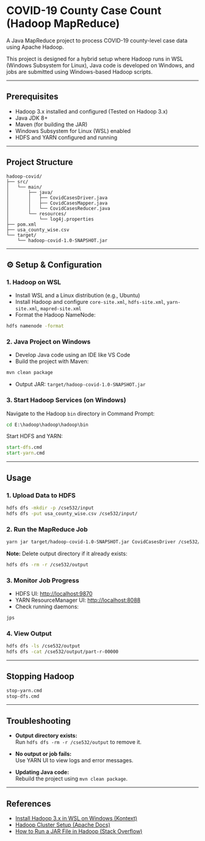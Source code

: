 # COVID-19 County Case Count (Hadoop MapReduce)

A Java MapReduce project to process COVID-19 county-level case data using Apache Hadoop.

This project is designed for a hybrid setup where Hadoop runs in WSL (Windows Subsystem for Linux), Java code is developed on Windows, and jobs are submitted using Windows-based Hadoop scripts.

---

##  Prerequisites

- Hadoop 3.x installed and configured (Tested on Hadoop 3.x)
- Java JDK 8+
- Maven (for building the JAR)
- Windows Subsystem for Linux (WSL) enabled
- HDFS and YARN configured and running

---

##  Project Structure

```
hadoop-covid/
├── src/
│   └── main/
│       ├── java/
│       │   ├── CovidCasesDriver.java
│       │   ├── CovidCasesMapper.java
│       │   └── CovidCasesReducer.java
│       └── resources/
│           └── log4j.properties
├── pom.xml
├── usa_county_wise.csv
└── target/
    └── hadoop-covid-1.0-SNAPSHOT.jar
```

---

## ⚙ Setup & Configuration

### 1. Hadoop on WSL

- Install WSL and a Linux distribution (e.g., Ubuntu)
- Install Hadoop and configure `core-site.xml`, `hdfs-site.xml`, `yarn-site.xml`, `mapred-site.xml`
- Format the Hadoop NameNode:

```bash
hdfs namenode -format
```

### 2. Java Project on Windows

- Develop Java code using an IDE like VS Code
- Build the project with Maven:

```bash
mvn clean package
```

- Output JAR: `target/hadoop-covid-1.0-SNAPSHOT.jar`

### 3. Start Hadoop Services (on Windows)

Navigate to the Hadoop `bin` directory in Command Prompt:

```cmd
cd E:\hadoop\hadoop\hadoop\bin
```

Start HDFS and YARN:

```cmd
start-dfs.cmd
start-yarn.cmd
```

---

##  Usage

### 1. Upload Data to HDFS

```bash
hdfs dfs -mkdir -p /cse532/input
hdfs dfs -put usa_county_wise.csv /cse532/input/
```

### 2. Run the MapReduce Job

```bash
yarn jar target/hadoop-covid-1.0-SNAPSHOT.jar CovidCasesDriver /cse532/input/usa_county_wise.csv /cse532/output
```

**Note:** Delete output directory if it already exists:

```bash
hdfs dfs -rm -r /cse532/output
```

### 3. Monitor Job Progress

- HDFS UI: [http://localhost:9870](http://localhost:9870)
- YARN ResourceManager UI: [http://localhost:8088](http://localhost:8088)
- Check running daemons:

```bash
jps
```

### 4. View Output

```bash
hdfs dfs -ls /cse532/output
hdfs dfs -cat /cse532/output/part-r-00000
```

---

##  Stopping Hadoop

```cmd
stop-yarn.cmd
stop-dfs.cmd
```

---

##  Troubleshooting

- **Output directory exists:**  
  Run `hdfs dfs -rm -r /cse532/output` to remove it.

- **No output or job fails:**  
  Use YARN UI to view logs and error messages.

- **Updating Java code:**  
  Rebuild the project using `mvn clean package`.

---

##  References

- [Install Hadoop 3.x in WSL on Windows (Kontext)](https://kontext.tech/article/603/install-hadoop-3x-on-windows-10-using-wsl)
- [Hadoop Cluster Setup (Apache Docs)](https://hadoop.apache.org/docs/stable/hadoop-project-dist/hadoop-common/ClusterSetup.html)
- [How to Run a JAR File in Hadoop (Stack Overflow)](https://stackoverflow.com/questions/25743057/how-to-run-jar-file-in-hadoop)


